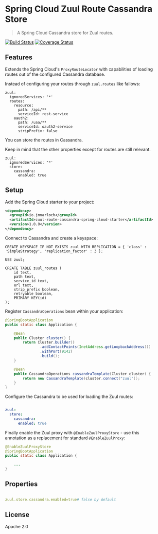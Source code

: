 # Spring Cloud Zuul Route Cassandra Store

> A Spring Cloud Cassandra store for Zuul routes.

[![Build Status](https://travis-ci.org/jmnarloch/zuul-route-cassandra-spring-cloud-starter.svg?branch=master)](https://travis-ci.org/jmnarloch/zuul-route-cassandra-spring-cloud-starter)
[![Coverage Status](https://coveralls.io/repos/jmnarloch/zuul-route-cassandra-spring-cloud-starter/badge.svg?branch=master&service=github)](https://coveralls.io/github/jmnarloch/zuul-route-cassandra-spring-cloud-starter?branch=master)

## Features

Extends the Spring Cloud's `ProxyRouteLocator` with capabilities of loading routes out of the configured Cassandra database.

Instead of configuring your routes through `zuul.routes` like fallows:

```
zuul:
  ignoredServices: '*'
  routes:
    resource:
      path: /api/**
      serviceId: rest-service
    oauth2:
      path: /uaa/**
      serviceId: oauth2-service
      stripPrefix: false
```

You can store the routes in Cassandra.

Keep in mind that the other properties except for routes are still relevant.

```
zuul:
  ignoredServices: '*'
  store:
    cassandra:
      enabled: true
```

## Setup

Add the Spring Cloud starter to your project:

```xml
<dependency>
  <groupId>io.jmnarloch</groupId>
  <artifactId>zuul-route-cassandra-spring-cloud-starter</artifactId>
  <version>1.0.0</version>
</dependency>
```

Connect to Cassandra and create a keyspace:

```cql
CREATE KEYSPACE IF NOT EXISTS zuul WITH REPLICATION = { 'class' : 'SimpleStrategy', 'replication_factor' : 3 };

USE zuul;

CREATE TABLE zuul_routes (
    id text,
    path text,
    service_id text,
    url text,
    strip_prefix boolean,
    retryable boolean,
    PRIMARY KEY(id)
);
```

Register `CassandraOperations` bean within your application:

```java
@SpringBootApplication
public static class Application {

    @Bean
    public Cluster cluster() {
        return Cluster.builder()
                .addContactPoints(InetAddress.getLoopbackAddress())
                .withPort(9142)
                .build();
    }

    @Bean
    public CassandraOperations cassandraTemplate(Cluster cluster) {
        return new CassandraTemplate(cluster.connect("zuul"));
    }
}
```

Configure the Cassandra to be used for loading the Zuul routes:

```yaml

zuul:
  store:
    cassandra:
      enabled: true

```

Finally enable the Zuul proxy with `@EnableZuulProxyStore` - use this annotation as a replacement for standard `@EnableZuulProxy`:

```java
@EnableZuulProxyStore
@SpringBootApplication
public static class Application {

    ...
}
```

## Properties

```yaml

zuul.store.cassandra.enabled=true# false by default

```

## License

Apache 2.0